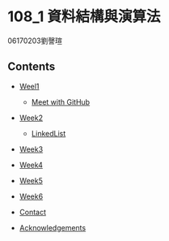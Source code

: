 # 108_1 資料結構與演算法
06170203劉謦瑄

<!-- TABLE OF CONTENTS -->
## Contents

* [Weel1](#meet-with-GitHub)
  * [Meet with GitHub](https://github.com/aaron1aaron2/my-learning-note/blob/master/week1)
* [Week2](#week2)
  * [LinkedList](#LinkedList)
  
* [Week3](#Week3)

* [Week4](#Week4)

* [Week5](#Week5)

* [Week6](#Week6)

* [Contact](#contact)

* [Acknowledgements](#acknowledgements)
